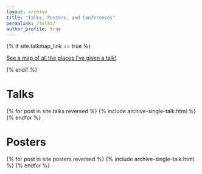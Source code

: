 ```yaml
---
layout: archive
title: "Talks, Posters, and Conferences"
permalink: /talks/
author_profile: true
---
```


{% if site.talkmap_link == true %}

<p style="text-decoration:underline;"><a href="/talkmap.html">See a map of all the places I've given a talk!</a></p>

{% endif %}

# Talks

{% for post in site.talks reversed %}
  {% include archive-single-talk.html %}
{% endfor %}


# Posters

{% for post in site.posters reversed %}
  {% include archive-single-talk.html %}
{% endfor %}
